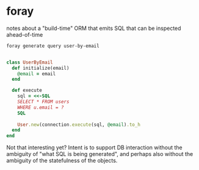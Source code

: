 # foray
notes about a "build-time" ORM that emits SQL that can be inspected ahead-of-time


```bash
foray generate query user-by-email
```


```ruby 

class UserByEmail
  def initialize(email)
    @email = email
  end

  def execute
    sql = <<-SQL
    SELECT * FROM users
    WHERE u.email = ?
    SQL
    
    User.new(connection.execute(sql, @email).to_h
  end
end

```

Not that interesting yet?
Intent is to support DB interaction without the ambiguity of "what SQL is being generated", and perhaps also without the ambiguity of the statefulness of the objects.
